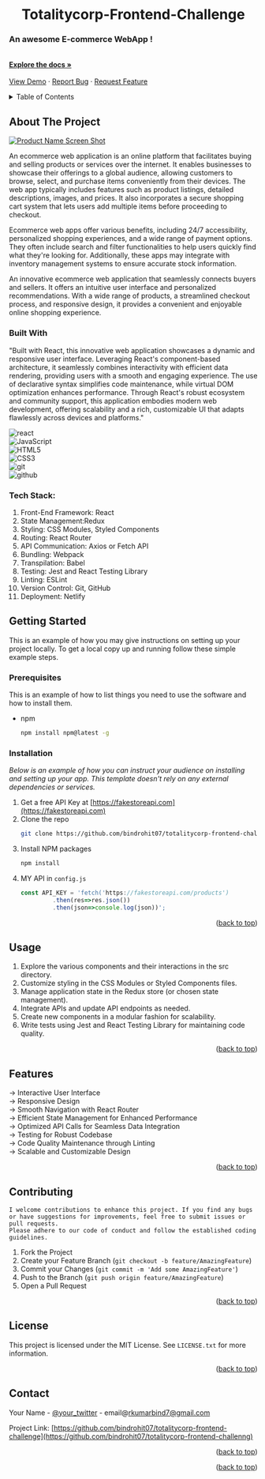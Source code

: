 <div alingn="center">
<h1 align="center">Totalitycorp-Frontend-Challenge</h1>

  <p align="center">
    <h3>An awesome E-commerce WebApp !</h3>
    <br />
    <a href="https://github.com/bindrohit07/totalitycorp-frontend-challenge"><strong>Explore the docs »</strong></a>
    <br />
    <br />
    <a href="https://ecommerce-bindrohit07.netlify.app/">View Demo</a>
    ·
    <a href="https://github.com/bindrohit07/totalitycorp-frontend-challenge/issues">Report Bug</a>
    ·
    <a href="https://github.com/bindrohit07/totalitycorp-frontend-challenge/issues">Request Feature</a>
  </p>
</div>

<!-- TABLE OF CONTENTS -->
<details>
  <summary>Table of Contents</summary>
  <ol>
    <li>
      <a href="#about-the-project">About The Project</a>
      <ul>
        <li><a href="#built-with">Built With</a></li>
      </ul>
    </li>
    <li>
      <a href="#getting-started">Getting Started</a>
      <ul>
        <li><a href="#prerequisites">Prerequisites</a></li>
        <li><a href="#installation">Installation</a></li>
      </ul>
    </li>
    <li><a href="#usage">Usage</a></li>
    <li><a href="#features">Features</a></li>
    <li><a href="#contributing">Contributing</a></li>
    <li><a href="#license">License</a></li>
    <li><a href="#contact">Contact</a></li>

  </ol>
</details>

<!-- ABOUT THE PROJECT -->
## About The Project
[![Product Name Screen Shot][product-screenshot]](https://example.com)


An ecommerce web application is an online platform that facilitates buying and selling products or services over the internet. It enables businesses to showcase their offerings to a global audience, allowing customers to browse, select, and purchase items conveniently from their devices. The web app typically includes features such as product listings, detailed descriptions, images, and prices. It also incorporates a secure shopping cart system that lets users add multiple items before proceeding to checkout.

Ecommerce web apps offer various benefits, including 24/7 accessibility, personalized shopping experiences, and a wide range of payment options. They often include search and filter functionalities to help users quickly find what they're looking for. Additionally, these apps may integrate with inventory management systems to ensure accurate stock information.

An innovative ecommerce web application that seamlessly connects buyers and sellers. It offers an intuitive user interface and personalized recommendations. With a wide range of products, a streamlined checkout process, and responsive design, it provides a convenient and enjoyable online shopping experience.


### Built With

"Built with React, this innovative web application showcases a dynamic and responsive user interface. Leveraging React's component-based architecture, it seamlessly combines interactivity with efficient data rendering, providing users with a smooth and engaging experience. The use of declarative syntax simplifies code maintenance, while virtual DOM optimization enhances performance. Through React's robust ecosystem and community support, this application embodies modern web development, offering scalability and a rich, customizable UI that adapts flawlessly across devices and platforms."

![react](https://img.shields.io/badge/-react-grey?style=for-the-badge&logo=react&logoColor=white&labelColor=8E2DE2)
<br>
![JavaScript](https://img.shields.io/badge/-JavaScript-grey?style=for-the-badge&logo=javascript&logoColor=white&labelColor=8E2DE2)
<br>
![HTML5](https://img.shields.io/badge/html%205-grey?style=for-the-badge&logo=html5&logoColor=white&labelColor=8E2DE2)
<br>
![CSS3](https://img.shields.io/badge/css%203-grey?style=for-the-badge&logo=css3&logoColor=white&labelColor=8E2DE2)
<br>
![git](https://img.shields.io/badge/-git-grey?style=for-the-badge&logo=git&logoColor=white&labelColor=8E2DE2)
<br>
![github](https://img.shields.io/badge/-github-grey?style=for-the-badge&logo=github&logoColor=white&labelColor=8E2DE2)


<h3>Tech Stack:</h3>
<ol>
  <li>Front-End Framework: React</li>
  <li>State Management:Redux</li>
  <li>Styling: CSS Modules, Styled Components </li>
  <li>Routing: React Router</li>
  <li>API Communication: Axios or Fetch API</li>
  <li>Bundling: Webpack</li>
  <li>Transpilation: Babel</li>
  <li>Testing: Jest and React Testing Library</li>
  <li>Linting: ESLint</li>
  <li>Version Control: Git, GitHub </li>
  <li>Deployment: Netlify</li>
</ol



<!-- GETTING STARTED -->
## Getting Started

This is an example of how you may give instructions on setting up your project locally.
To get a local copy up and running follow these simple example steps.












### Prerequisites

This is an example of how to list things you need to use the software and how to install them.
* npm
  ```sh
  npm install npm@latest -g
  ```

### Installation

_Below is an example of how you can instruct your audience on installing and setting up your app. This template doesn't rely on any external dependencies or services._

1. Get a free API Key at [https://fakestoreapi.com](https://fakestoreapi.com)
2. Clone the repo
   ```sh
   git clone https://github.com/bindrohit07/totalitycorp-frontend-challenge.git
   ```
3. Install NPM packages
   ```sh
   npm install
   ```
4. MY API in `config.js`
   ```js
   const API_KEY = 'fetch('https://fakestoreapi.com/products')
            .then(res=>res.json())
            .then(json=>console.log(json))';
   ```

<p align="right">(<a href="#readme-top">back to top</a>)</p>



<!-- USAGE EXAMPLES -->
## Usage

1. Explore the various components and their interactions in the src directory.
2. Customize styling in the CSS Modules or Styled Components files.
3. Manage application state in the Redux store (or chosen state management).
4. Integrate APIs and update API endpoints as needed.
5. Create new components in a modular fashion for scalability.
6. Write tests using Jest and React Testing Library for maintaining code quality.


<p align="right">(<a href="#readme-top">back to top</a>)</p>

<!-- FEATURES -->
## Features

-> Interactive User Interface
<br>
-> Responsive Design
<br>
-> Smooth Navigation with React Router
<br>
-> Efficient State Management for Enhanced Performance
<br>
-> Optimized API Calls for Seamless Data Integration
<br>
-> Testing for Robust Codebase
<br>
-> Code Quality Maintenance through Linting
<br>
-> Scalable and Customizable Design



<p align="right">(<a href="#readme-top">back to top</a>)</p>



<!-- CONTRIBUTING -->
## Contributing
    I welcome contributions to enhance this project. If you find any bugs or have suggestions for improvements, feel free to submit issues or pull requests. 
    Please adhere to our code of conduct and follow the established coding guidelines.

1. Fork the Project
2. Create your Feature Branch (`git checkout -b feature/AmazingFeature`)
3. Commit your Changes (`git commit -m 'Add some AmazingFeature'`)
4. Push to the Branch (`git push origin feature/AmazingFeature`)
5. Open a Pull Request

<p align="right">(<a href="#readme-top">back to top</a>)</p>



<!-- LICENSE -->
## License
This project is licensed under the MIT License. See `LICENSE.txt` for more information.

<p align="right">(<a href="#readme-top">back to top</a>)</p>



<!-- CONTACT -->
## Contact

Your Name - [@your_twitter](https://twitter.com/your_username) - email@rkumarbind7@gmail.com

Project Link: [https://github.com/bindrohit07/totalitycorp-frontend-challenge](https://github.com/bindrohit07/totalitycorp-frontend-challenng)

<p align="right">(<a href="#readme-top">back to top</a>)</p>



<p align="right">(<a href="#readme-top">back to top</a>)</p>



<!-- MARKDOWN LINKS & IMAGES -->
<!-- https://www.markdownguide.org/basic-syntax/#reference-style-links -->
[contributors-shield]: https://img.shields.io/github/contributors/othneildrew/Best-README-Template.svg?style=for-the-badge
[contributors-url]: https://github.com/othneildrew/Best-README-Template/graphs/contributors
[forks-shield]: https://img.shields.io/github/forks/othneildrew/Best-README-Template.svg?style=for-the-badge
[forks-url]: https://github.com/othneildrew/Best-README-Template/network/members
[stars-shield]: https://img.shields.io/github/stars/othneildrew/Best-README-Template.svg?style=for-the-badge
[stars-url]: https://github.com/othneildrew/Best-README-Template/stargazers
[issues-shield]: https://img.shields.io/github/issues/othneildrew/Best-README-Template.svg?style=for-the-badge
[issues-url]: https://github.com/othneildrew/Best-README-Template/issues
[license-shield]: https://img.shields.io/github/license/othneildrew/Best-README-Template.svg?style=for-the-badge
[license-url]: https://github.com/othneildrew/Best-README-Template/blob/master/LICENSE.txt
[linkedin-shield]: https://img.shields.io/badge/-LinkedIn-black.svg?style=for-the-badge&logo=linkedin&colorB=555
[linkedin-url]: https://linkedin.com/in/othneildrew
[product-screenshot]: images/screenshot.png
[Next.js]: https://img.shields.io/badge/next.js-000000?style=for-the-badge&logo=nextdotjs&logoColor=white
[Next-url]: https://nextjs.org/
[React.js]: https://img.shields.io/badge/React-20232A?style=for-the-badge&logo=react&logoColor=61DAFB
[React-url]: https://reactjs.org/
[Vue.js]: https://img.shields.io/badge/Vue.js-35495E?style=for-the-badge&logo=vuedotjs&logoColor=4FC08D
[Vue-url]: https://vuejs.org/
[Angular.io]: https://img.shields.io/badge/Angular-DD0031?style=for-the-badge&logo=angular&logoColor=white
[Angular-url]: https://angular.io/
[Svelte.dev]: https://img.shields.io/badge/Svelte-4A4A55?style=for-the-badge&logo=svelte&logoColor=FF3E00
[Svelte-url]: https://svelte.dev/
[Laravel.com]: https://img.shields.io/badge/Laravel-FF2D20?style=for-the-badge&logo=laravel&logoColor=white
[Laravel-url]: https://laravel.com
[Bootstrap.com]: https://img.shields.io/badge/Bootstrap-563D7C?style=for-the-badge&logo=bootstrap&logoColor=white
[Bootstrap-url]: https://getbootstrap.com
[JQuery.com]: https://img.shields.io/badge/jQuery-0769AD?style=for-the-badge&logo=jquery&logoColor=white
[JQuery-url]: https://jquery.com 
[Node.js]: https://img.shields.io/badge/Node-20232A?style=for-the-badge&logo=node&logoColor=61DAFB
[Node-url]: https://nodejs.org/
[javascript]: https://img.shields.io/badge/Javascript-20232A?style=for-the-badge&logo=javascript&logoColor=61DAFB
[Javascript-url]: https://javascript.com/


